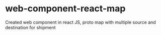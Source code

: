 # web-component-react-map
Created web component in react JS, proto map with multiple source and destination for shipment
